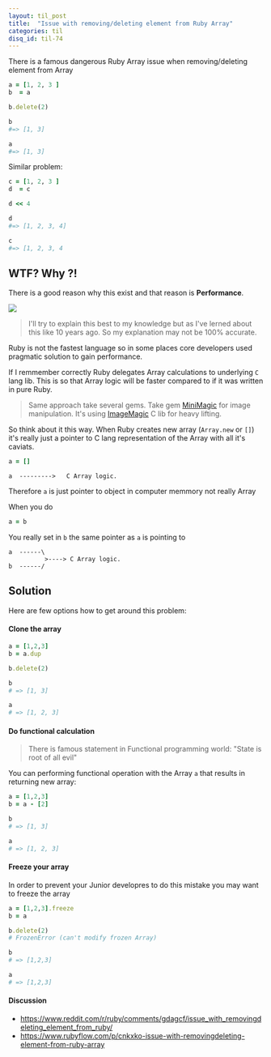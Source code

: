 ```yaml
---
layout: til_post
title:  "Issue with removing/deleting element from Ruby Array"
categories: til
disq_id: til-74
---
```





There is a famous dangerous Ruby Array issue when removing/deleting
element from Array


```ruby
a = [1, 2, 3 ]
b  = a

b.delete(2)

b
#=> [1, 3]

a
#=> [1, 3]
```

Similar problem:



```ruby
c = [1, 2, 3 ]
d  = c

d << 4

d
#=> [1, 2, 3, 4]

c
#=> [1, 2, 3, 4
```

## WTF? Why ?!

There is a good reason why this exist and that reason is **Performance**.

![](https://meme.eq8.eu/feature.jpg)


> I'll try to explain this best to my knowledge but as I've lerned about this like 10 years ago. So my explanation may not be 100% accurate.

Ruby is not the fastest language so in some places core developers used
pragmatic solution to gain performance.

If I remmember correctly Ruby delegates Array calculations to underlying `C` lang lib. This is so that
Array logic will be faster compared to if it was written in pure Ruby.

> Same approach take several gems. Take gem [MiniMagic](https://github.com/minimagick/minimagick) for image manipulation. It's using [ImageMagic](https://imagemagick.org/index.php) C lib for heavy lifting.


So think  about it this way.  When Ruby creates new array (`Array.new` or `[]`) it's really
just a pointer to C lang representation of the Array with all it's caviats.

```ruby
a = []
```

```
a  --------->   C Array logic.
```

Therefore `a` is just pointer to object in computer memmory not really Array

When you do

```ruby
a = b
```

You really set in `b` the same pointer as `a` is pointing to


```
a  ------\
          >----> C Array logic.
b  ------/
```


## Solution

Here are few options how to get around this problem:


#### Clone the array

```ruby
a = [1,2,3]
b = a.dup

b.delete(2)

b
# => [1, 3]

a
# => [1, 2, 3]
```

#### Do functional calculation

> There is famous statement in Functional programming world: "State is root of all evil"

You can performing functional operation  with the Array `a`  that results in returning new array:


```ruby
a = [1,2,3]
b = a - [2]

b
# => [1, 3]

a
# => [1, 2, 3]
```

#### Freeze your array

In order to prevent your Junior developres to do this mistake you may
want to freeze the array

```ruby
a = [1,2,3].freeze
b = a

b.delete(2)
# FrozenError (can't modify frozen Array)

b
# => [1,2,3]

a
# => [1,2,3]
```

#### Discussion

* https://www.reddit.com/r/ruby/comments/gdagcf/issue_with_removingdeleting_element_from_ruby/
* https://www.rubyflow.com/p/cnkxko-issue-with-removingdeleting-element-from-ruby-array
